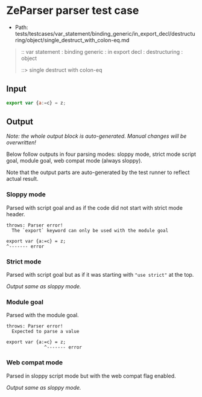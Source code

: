 # ZeParser parser test case

- Path: tests/testcases/var_statement/binding_generic/in_export_decl/destructuring/object/single_destruct_with_colon-eq.md

> :: var statement : binding generic : in export decl : destructuring : object
>
> ::> single destruct with colon-eq

## Input


`````js
export var {a:=c} = z;
`````

## Output

_Note: the whole output block is auto-generated. Manual changes will be overwritten!_

Below follow outputs in four parsing modes: sloppy mode, strict mode script goal, module goal, web compat mode (always sloppy).

Note that the output parts are auto-generated by the test runner to reflect actual result.

### Sloppy mode

Parsed with script goal and as if the code did not start with strict mode header.

`````
throws: Parser error!
  The `export` keyword can only be used with the module goal

export var {a:=c} = z;
^------- error
`````

### Strict mode

Parsed with script goal but as if it was starting with `"use strict"` at the top.

_Output same as sloppy mode._

### Module goal

Parsed with the module goal.

`````
throws: Parser error!
  Expected to parse a value

export var {a:=c} = z;
              ^------- error
`````


### Web compat mode

Parsed in sloppy script mode but with the web compat flag enabled.

_Output same as sloppy mode._

